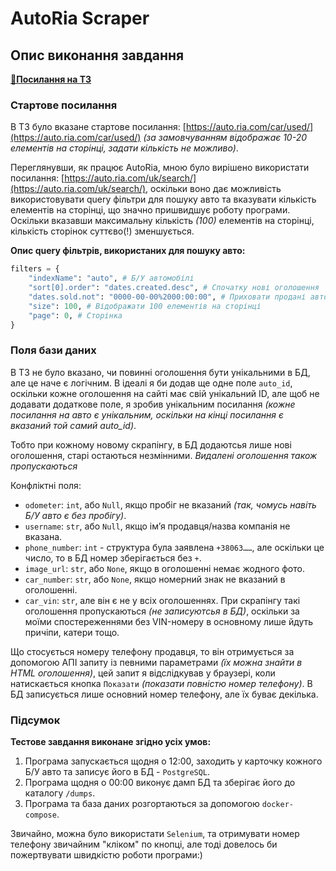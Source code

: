 # AutoRia Scraper

## Опис виконання завдання

**[🔗Посилання на ТЗ](https://docs.google.com/document/u/0/d/1g4g2s2118ehKZ_GjpqHjcDfSfSzH4Lx2gHv84rPOOr8/mobilebasic)**

### Стартове посилання

В ТЗ було вказане стартове посилання: [https://auto.ria.com/car/used/](https://auto.ria.com/car/used/)
*(за замовчуванням відображає 10-20 елементів на сторінці, задати кількість не можливо)*.

Переглянувши, як працює AutoRia, мною було вирішено використати посилання:
[https://auto.ria.com/uk/search/](https://auto.ria.com/uk/search/), оскільки воно дає можливість використовувати
query фільтри для пошуку авто та вказувати кількість елементів на сторінці, що значно пришвидшує роботу програми. 
Оскільки вказавши максимальну кількість *(100)* елементів на сторінці, кількість сторінок суттєво(!) зменшується.

**Опис query фільтрів, використаних для пошуку авто:**
``` python
filters = {
    "indexName": "auto", # Б/У автомобілі
    "sort[0].order": "dates.created.desc", # Спочатку нові оголошення
    "dates.sold.not": "0000-00-00%2000:00:00", # Приховати продані авто
    "size": 100, # Відображати 100 елементів на сторінці
    "page": 0, # Сторінка
}
```

### Поля бази даних

В ТЗ не було вказано, чи повинні оголошення бути унікальними в БД, але це наче є логічним.
В ідеалі я би додав ще одне поле `auto_id`, оскільки кожне оголошення на сайті має свій унікальний ID, 
але щоб не додавати додаткове поле, я зробив унікальним посилання 
*(кожне посилання на авто є унікальним, оскільки на кінці посилання є вказаний той самий auto_id)*.

Тобто при кожному новому скрапінгу, в БД додаютсья лише нові оголошення, старі остаються незмінними.
*Видалені оголошення також пропускаються*

Конфліктні поля:
- `odometer`: `int`, або `Null`, якщо пробіг не вказаний *(так, чомусь навіть Б/У авто є без пробігу)*.
- `username`: `str`, або `Null`, якщо імʼя продавця/назва компанія не вказана.
- `phone_number`: `int` - структура була заявлена `+38063……`, але оскільки це число, то в БД номер зберігається без `+`.
- `image_url`: `str`, або `None`, якщо в оголошенні немає жодного фото.
- `car_number`: `str`, або `None`, якщо номерний знак не вказаний в оголошенні.
- `car_vin`: `str`, але він є не у всіх оголошеннях. При скрапінгу такі оголошення пропускаються 
    *(не записуютсья в БД)*, оскільки за моїми спостереженнями без VIN-номеру в основному лише йдуть причіпи, катери тощо.

Що стосується номеру телефону продавця, то він отримується за допомогою АПІ запиту із певними параметрами 
*(їх можна знайти в HTML оголошення)*, 
цей запит я відслідкував у браузері, коли натискається кнопка `Показати` *(показати повністю номер телефону)*. 
В БД записується лише основний номер телефону, але їх буває декілька.

### Підсумок

**Тестове завдання виконане згідно усіх умов:**
1. Програма запускається щодня о 12:00, заходить у карточку кожного Б/У авто та записує його в БД - `PostgreSQL`.
2. Програма щодня о 00:00 виконує дамп БД та зберігає його до каталогу `/dumps`.
3. Програма та база даних розгортаються за допомогою `docker-compose`.

Звичайно, можна було використати `Selenium`, та отримувати номер телефону звичайним "кліком" по кнопці, 
але тоді довелось би пожертвувати швидкістю роботи програми:)
